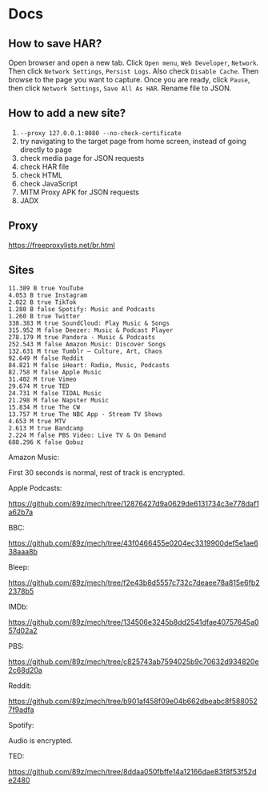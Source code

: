 # Docs

## How to save HAR?

Open browser and open a new tab. Click `Open menu`, `Web Developer`, `Network`.
Then click `Network Settings`, `Persist Logs`. Also check `Disable Cache`. Then
browse to the page you want to capture. Once you are ready, click `Pause`, then
click `Network Settings`, `Save All As HAR`. Rename file to JSON.

## How to add a new site?

1. `--proxy 127.0.0.1:8080 --no-check-certificate`
2. try navigating to the target page from home screen, instead of going directly
   to page
3. check media page for JSON requests
4. check HAR file
5. check HTML
6. check JavaScript
7. MITM Proxy APK for JSON requests
8. JADX

## Proxy

https://freeproxylists.net/br.html

## Sites

~~~
11.389 B true YouTube
4.053 B true Instagram
2.022 B true TikTok
1.280 B false Spotify: Music and Podcasts
1.260 B true Twitter
338.383 M true SoundCloud: Play Music & Songs
315.952 M false Deezer: Music & Podcast Player
278.179 M true Pandora - Music & Podcasts
252.543 M false Amazon Music: Discover Songs
132.631 M true Tumblr – Culture, Art, Chaos
92.649 M false Reddit
84.821 M false iHeart: Radio, Music, Podcasts
82.758 M false Apple Music
31.402 M true Vimeo
29.674 M true TED
24.731 M false TIDAL Music
21.298 M false Napster Music
15.834 M true The CW
13.757 M true The NBC App - Stream TV Shows
4.653 M true MTV
2.613 M true Bandcamp
2.224 M false PBS Video: Live TV & On Demand
688.296 K false Qobuz
~~~

Amazon Music:

First 30 seconds is normal, rest of track is encrypted.

Apple Podcasts:

https://github.com/89z/mech/tree/12876427d9a0629de6131734c3e778daf1a62b7a

BBC:

https://github.com/89z/mech/tree/43f0466455e0204ec3319900def5e1ae638aaa8b

Bleep:

https://github.com/89z/mech/tree/f2e43b8d5557c732c7deaee78a815e6fb22378b5

IMDb:

https://github.com/89z/mech/tree/134506e3245b8dd2541dfae40757645a057d02a2

PBS:

https://github.com/89z/mech/tree/c825743ab7594025b9c70632d934820e2c68d20a

Reddit:

https://github.com/89z/mech/tree/b901af458f09e04b662dbeabc8f5880527f9adfa

Spotify:

Audio is encrypted.

TED:

https://github.com/89z/mech/tree/8ddaa050fbffe14a12166dae83f8f53f52de2480
